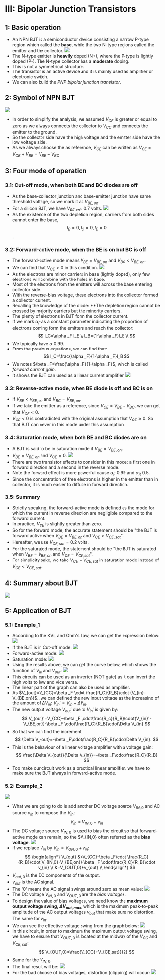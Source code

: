 # III: Bipolar Junction Transistors
## 1: Basic operation 
* An NPN BJT is a semiconductor device consisting a narrow P-type region which called the **base**, while the two N-type regions called the emitter and the collector.
![](2022-04-28-11-05-46.png)
* The N-type emitter is **heavily** doped (N+), where the P-type is lightly doped (P-). The N-type collector has a **moderate** doping.
* This is not a symmetrical structure.
* The transistor is an active device and it is mainly used as amplifier or electronic switch.
* We can also build the *PNP bipolar junction transistor*.
## 2: Symbol of NPN BJT
![](2022-04-28-11-20-47.png)
* In order to simplify the analysis, we assumed $V_{CE}$ is greater or equal to zero as we always connects the collector to $V_{CC}$ and connects the emitter to the ground.
* So the collector side have the high voltage and the emitter side have the low voltage side.
* As we always choose the as reference, $V_{CE}$ can be written as $V_{CE}=V_{CB}+V_{BE}=V_{BE}-V_{BC}$
## 3: Four mode of operation
### 3.1: Cut-off mode, when both BE and BC diodes are off
* As the base-collector junction and base-emitter junction have same threshold voltage, so we mark it as $V_{BE,on}$.
* For a silicon BJT, we have $V_{BE.on}$~ 0.7 volts.
![](2022-04-28-11-33-31.png)
* As the existence of the two depletion region, carriers from both sides cannot enter the base, 
$$
I_B=0, I_C=0, I_E=0
$$.
### 3.2: Forward-active mode, when the BE is on but BC is off
* The forward-active mode means $V_{BE}=V_{BE,on}$ and $V_{BC}<V_{BE,on}$.
* We can find that $V_{CE}>0$ in this condition.
![](2022-04-28-11-40-39.png)
* As the electrons are minor carriers in base (lightly doped), only few electrons will combine with the holes in base.
* Most of the electrons from the emitters will across the base entering collector side.
* With the reverse-bias voltage, these electrons into the collector formed a collector current.
* Recalling the knowledge of the diode: **The depletion region cannot be crossed by majority carriers but the minority carriers.
* The plenty of electrons in BJT form the collector current.
* If we mark $\alpha _F$ as a constant parameter indicating the proportion of electrons coming form the emitters and reach the collector:
$$
I_C=\alpha _F I_E \\
I_B=(1-\alpha _F)I_E \\
$$
* We typically have $\alpha ~0.99$.
* From the previous equations, we can find that:
$$
I_C=\frac{\alpha _F}{1-\alpha _F}I_B
$$
* We notes $\beta _F=\frac{\alpha _F}{1-\alpha _F}$, which is called *forward current gain*.
* It shows the BJT can used as a linear current amplifier.
![](2022-05-05-07-59-20.png)
### 3.3: Reverse-active mode, when BE diode is off and BC is on
* If $V_{BE}<v_{BE,on}$ and $V_{BC}=V_{BE,on}$.
* If we take the emitter as a reference, since $V_{CE}=V_{BE}-V_{BC}$, we can get that $V_{CE}<0$.
* $V_{CE}<0$ is contradicted with the original assumption that $V_{CE}\geq 0$. So that BJT can never in this mode under this assumption.
### 3.4: Saturation mode, when both BE and BC diodes are on
* A BJT is said to be in saturation mode if $V_{BE}=V_{BE,on}$.
* $V_{BE}=V_{BE,on}$ and $V_{CE}=0$.
![](2022-05-05-18-47-34.png)
* There are two transistor effects to consider in this mode: a first one in forward direction and a second in the reverse mode.
* Note the forward effect is more powerful cause $\alpha _F ~0.99$ and $\alpha _R~0.5$.
* Since the concentration of free electrons is higher in the emitter than in collector, it is much easier to diffuse in forward direction.
### 3.5: Summary
* Strictly speaking, the forward-active mode is defined as the mode for which the current in reverse direction are negligible compared to the forward current.
* In practice, $V_{CE}$ is slightly greater than zero.
* So for the forward mode, the accurate statement should be "the BJT is forward active when $V_{BE}=V_{BE,on}$ and $V_{CE}>V_{CE,sat}$".
* Hereafter, we use $V_{CE,sat}=0.2$ volts.
* For the saturated mode, the statement should be "the BJT is saturated when $V_{BE}=V_{BE,on}$ and $V_{CE}=V_{CE,sat}$".
* For simplicity sake, we take $V_{CE}=V_{CE,sat}$ in saturation mode instead of $V_{CE}<V_{CE,sat}.$
## 4: Summary about BJT
![](2022-05-05-19-08-23.png)
## 5: Application of BJT
### 5.1: Example_1 
* According to the KVL and Ohm's Law, we can get the expression below:
![](2022-05-05-22-52-22.png)
* If the BJT is in Cut-off mode:
![](2022-05-05-22-53-37.png)
* Forward-active mode:
![](2022-05-05-22-54-40.png)
* Saturation mode:
![](2022-05-05-22-55-22.png)
* Using the results above, we can get the curve below, which shows the function of $V_{in}$ and $V_{out}$:
![](2022-05-05-22-56-58.png)
* This circuits can be used as an inverter (NOT gate) as it can invert the high volts to low and vice versa.
* The linear part of the graph can also be used as amplifier.
* As $V_{out}=V_{CC}=\beta _F \cdot \frac{R_C}{R_B}\cdot (V_{in}-V_{BE,on})$., we can defined the new input voltage as the increasing of the amount of $\Delta V_{in}$: $V_{in}'=V_{in}+\Delta V_{in}$.
* The new output voltage $V_{out}'$ due to $V_{in}'$ is given by:
$$
V_{out}'=V_{CC}-\beta _F \cdot\frac{R_c}{R_B}\cdot(V_{in}'-V_{BE,on})-\beta _F \cdot\frac{R_C}{R_B}\cdot\Delta V_{in}
$$
* So that we can find the increment:
$$
\Delta V_{out}=-\beta _F\cdot\frac{R_C}{R_B}\cdot\Delta V_{in}.
$$
* This is the behaviour of a linear voltage amplifier with a voltage gain:
$$
\frac{\Delta V_{out}}{\Delta V_{in}}=-\beta _F\cdot\frac{R_C}{R_B}
$$
* Top make our circuit work as a practical linear amplifier, we have to make sure the BJT always in forward-active mode.
### 5.2: Example_2
![](2022-05-05-23-14-18.png)
* What we are going to do is add another DC voltage source $V_{IN,0}$ and AC source $v_{in}$ to compose the $V_{in}$:
$$
V_{in}=V_{IN,0}+v_{in}
$$
* The DC voltage source $V_{IN,0}$ is used to bias the circuit so that forward-active mode can remain, so the $V_{IN,0} often referred as the **bias voltage**.
![](2022-05-05-23-20-41.png)
* If we replace $V_{in}$ by $V_{in}=V_{ON,0}+v_{in}$:
$$
\begin{align*}
V_{out} &=V_{CC}-\beta _F\cdot
\frac{R_C}{R_B}\cdot(V_{IN,0}-V_{BE,on})-\beta _F \cdot\frac{R_C}{R_B}\cdot v_{in}   \\
&=V_{OUT,0}+v_{out} \\
\end{align*}
$$
* $V_{out,0}$ is the DC components of the output.
* $v_{out}$ is the AC signal.
* The '0' means the AC signal swings around zero as mean value:
![](2022-05-05-23-29-04.png)
* The DC voltage $V_{IN,0}$ and $V_{OUT,0}$ are the *bias voltages*.
* To design the value of bias voltages, we need know the **maximum output voltage swing, $\Delta V_{out,max}$**, which is the maximum peak-to-peak amplitude of the AC output voltages $v_{out}$ that make sure no distortion. The same for $v_{in}$.
* We can see the effective voltage swing from the graph below:
![](2022-05-05-23-34-43.png)
* In this circuit, in order to maximum the maximum output voltage swing, we have to ensure that $V_{OUT,0}$ is located at the midway of the $V_{CC}$ and $V_{CE,sat}$:
$$
V_{OUT,0}=\frac{V_{CC}+V_{CE,sat}}{2}
$$
* Same for the $V_{IN,0}$.
* The final result will be:
![](2022-05-05-23-38-14.png)
* For the bad choose of bias voltages, distortion (clipping) will occur:
![](2022-05-05-23-40-11.png)